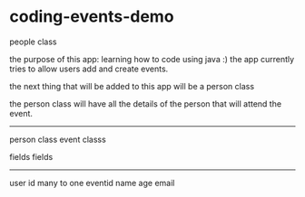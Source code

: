 # coding-events-demo

people class


the purpose of this app: learning how to code using java :)
the app currently tries to allow users add and create events.

the next thing that will be added to this app will be a person class

the person class will have  all the details of the person that will attend the event.

______


person class   event classs

fields         fields
______________________________

user id     many to one       eventid
name
age
email
